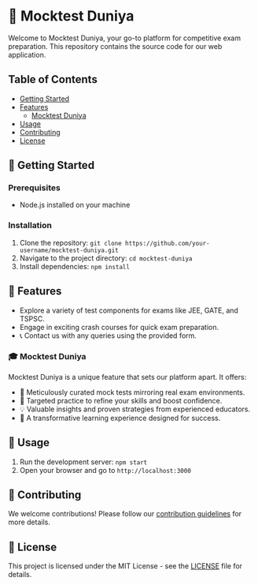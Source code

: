 # 🚀 Mocktest Duniya

Welcome to Mocktest Duniya, your go-to platform for competitive exam preparation. This repository contains the source code for our web application.

## Table of Contents
- [Getting Started](#getting-started)
- [Features](#features)
  - [Mocktest Duniya](#mocktest-duniya)
- [Usage](#usage)
- [Contributing](#contributing)
- [License](#license)

## 🌟 Getting Started

### Prerequisites
- Node.js installed on your machine

### Installation
1. Clone the repository: `git clone https://github.com/your-username/mocktest-duniya.git`
2. Navigate to the project directory: `cd mocktest-duniya`
3. Install dependencies: `npm install`

## 🚀 Features

- Explore a variety of test components for exams like JEE, GATE, and TSPSC.
- Engage in exciting crash courses for quick exam preparation.
- 📞 Contact us with any queries using the provided form.

### 🎓 Mocktest Duniya

Mocktest Duniya is a unique feature that sets our platform apart. It offers:

- 🎯 Meticulously curated mock tests mirroring real exam environments.
- 🚀 Targeted practice to refine your skills and boost confidence.
- 💡 Valuable insights and proven strategies from experienced educators.
- 🌈 A transformative learning experience designed for success.

## 🚀 Usage

1. Run the development server: `npm start`
2. Open your browser and go to `http://localhost:3000`

## 🤝 Contributing

We welcome contributions! Please follow our [contribution guidelines](CONTRIBUTING.md) for more details.

## 📝 License

This project is licensed under the MIT License - see the [LICENSE](LICENSE) file for details.
